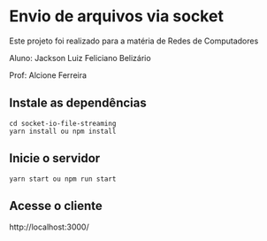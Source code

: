 # Envio de arquivos via socket

Este projeto foi realizado para a matéria de Redes de Computadores

Aluno: Jackson Luiz Feliciano Belizário

Prof: Alcione Ferreira


## Instale as dependências
```
cd socket-io-file-streaming
yarn install ou npm install
```

## Inicie o servidor
```
yarn start ou npm run start
```

## Acesse o cliente
http://localhost:3000/